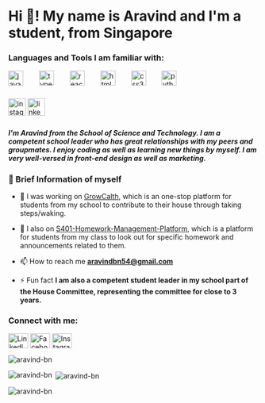 <h1 align="left">Hi 👋! My name is Aravind and I'm a student, from Singapore</h1>


<div align="left">
  <h3 align="left">Languages and Tools I am familiar with:</h3>
  <img src="https://cdn.jsdelivr.net/gh/devicons/devicon/icons/javascript/javascript-original.svg" height="30" alt="javascript logo"  />
  <img width="24" />
  <img src="https://cdn.jsdelivr.net/gh/devicons/devicon/icons/typescript/typescript-original.svg" height="30" alt="typescript logo"  />
  <img width="24" />
  <img src="https://cdn.jsdelivr.net/gh/devicons/devicon/icons/react/react-original.svg" height="30" alt="react logo"  />
  <img width="24" />
  <img src="https://cdn.jsdelivr.net/gh/devicons/devicon/icons/html5/html5-original.svg" height="30" alt="html5 logo"  />
  <img width="24" />
  <img src="https://cdn.jsdelivr.net/gh/devicons/devicon/icons/css3/css3-original.svg" height="30" alt="css3 logo"  />
  <img width="24" />
  <img src="https://cdn.jsdelivr.net/gh/devicons/devicon/icons/python/python-original.svg" height="30" alt="python logo"  />
  <img width="24" />
</div>

###

<div align="left">
  <a href="https://www.instagram.com/ar4v1nd_notc00l/" target="blank"><img src="https://img.shields.io/static/v1?message=Instagram&logo=instagram&label=&color=E4405F&logoColor=white&labelColor=&style=for-the-badge" height="35" alt="instagram logo"  /></a>
  <a href="https://www.linkedin.com/in/aravind-nandakumar-a8ba05226/" target="blank"><img src="https://img.shields.io/static/v1 message=LinkedIn&logo=linkedin&label=&color=0077B5&logoColor=white&labelColor=&style=for-the-badge" height="35" alt="linkedin logo"  /></a>
</div>



###
<h5 align="left">I'm Aravind from the School of Science and Technology. I am a competent school leader who has great relationships with my peers and groupmates. I enjoy coding as well as learning new things by myself. I am very well-versed in front-end design as well as marketing.</h5>

### 💪 Brief Information of myself
- 🔭 I was working on [GrowCalth](https://github.com/kidscoots101/GrowCalth-Final.git), which is an one-stop platform for students from my school to contribute to their house through taking steps/waking.

- 👯 I also on [S401-Homework-Management-Platform](https://github.com/kidscoots101/S401-Homework-Management-Platform.git), which is a platform for students from my class to look out for specific homework and announcements related to them.

- 📫 How to reach me **aravindbn54@gmail.com**

- ⚡ Fun fact **I am also a competent student leader in my school part of the House Committee, representing the committee for close to 3 years.**

<h3 align="left">Connect with me:</h3>
<p align="left">
<a href="https://www.linkedin.com/in/aravind-nandakumar-a8ba05226/" target="blank"><img align="center" src="https://raw.githubusercontent.com/rahuldkjain/github-profile-readme-generator/master/src/images/icons/Social/linked-in-alt.svg" alt="LinkedIn" height="30" width="40" /></a>
<a href="https://fb.com/aravind nandakumar" target="blank"><img align="center" src="https://raw.githubusercontent.com/rahuldkjain/github-profile-readme-generator/master/src/images/icons/Social/facebook.svg" alt="Facebook" height="30" width="40" /></a>
<a href="https://www.instagram.com/ar4v1nd_notc00l/" target="blank"><img align="center" src="https://raw.githubusercontent.com/rahuldkjain/github-profile-readme-generator/master/src/images/icons/Social/instagram.svg" alt="Instagram" height="30" width="40" /></a>
</p>

<p><img align="center" src="https://github-readme-streak-stats.herokuapp.com/?user=aravind-bn&" alt="aravind-bn" /></p>

<p><img align="left" src="https://github-readme-stats.vercel.app/api/top-langs?username=aravind-bn&show_icons=true&locale=en&layout=compact" alt="aravind-bn" /></p>

<p>&nbsp;<img align="center" src="https://github-readme-stats.vercel.app/api?username=aravind-bn&show_icons=true&locale=en" alt="aravind-bn" /></p>

<p><img align="center" src="https://github-readme-streak-stats.herokuapp.com/?user=aravind-bn&" alt="aravind-bn" /></p>


